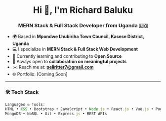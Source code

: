 <h1 align="center">Hi 👋, I'm Richard Baluku</h1>
<h3 align="center">MERN Stack & Full Stack Developer from Uganda 🇺🇬</h3>

<p align="center">
  
</p>

- 🌍 Based in **Mpondwe Lhubiriha Town Council, Kasese District, Uganda**
- 💻 I specialize in **MERN Stack & Full Stack Web Development**
- 🌱 Currently learning and contributing to **Open Source**
- 🤝 Always open to **collaboration on meaningful projects**
- ✉️ Reach me at: **peliritter7@gmail.com**
- 🌐 Portfolio: [Coming Soon]

---

### 🛠️ Tech Stack

```javascript
Languages & Tools:
HTML • CSS • Bootstrap • JavaScript • Node.js • React.js • Vue.js • Pug
MongoDB • NoSQL • Git • Express.js • REST APIs
